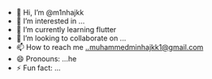 - 👋 Hi, I’m @m1nhajkk
- 👀 I’m interested in ...
- 🌱 I’m currently learning flutter
- 💞️ I’m looking to collaborate on ...
- 📫 How to reach me ..muhammedminhajkk1@gmail.com
- 😄 Pronouns: ...he
- ⚡ Fun fact: ...

<!---
m1nhajkk/m1nhajkk is a ✨ special ✨ repository because its `README.md` (this file) appears on your GitHub profile.
You can click the Preview link to take a look at your changes.
--->

